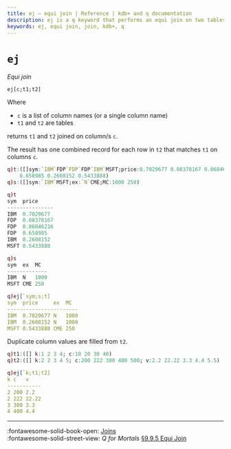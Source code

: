 ```yaml
---
title: ej – equi join | Reference | kdb+ and q documentation
description: ej is a q keyword that performs an equi join on two tables.
keywords: ej, equi join, join, kdb+, q
---
```

# `ej`



_Equi join_

```syntax
ej[c;t1;t2]
```

Where 

-   `c` is a list of column names (or a single column name) 
-   `t1` and `t2` are tables

returns `t1` and `t2` joined on column/s `c`.

The result has one combined record for each row in `t2` that matches `t1` on columns `c`.

```q
q)t:([]sym:`IBM`FDP`FDP`FDP`IBM`MSFT;price:0.7029677 0.08378167 0.06046216 
    0.658985 0.2608152 0.5433888)
q)s:([]sym:`IBM`MSFT;ex:`N`CME;MC:1000 250)

q)t
sym  price
---------------
IBM  0.7029677
FDP  0.08378167
FDP  0.06046216
FDP  0.658985
IBM  0.2608152
MSFT 0.5433888

q)s
sym  ex  MC
-------------
IBM  N   1000
MSFT CME 250

q)ej[`sym;s;t]
sym  price     ex  MC
-----------------------
IBM  0.7029677 N   1000
IBM  0.2608152 N   1000
MSFT 0.5433888 CME 250
```

Duplicate column values are filled from `t2`.

```q
q)t1:([] k:1 2 3 4; c:10 20 30 40)
q)t2:([] k:2 2 3 4 5; c:200 222 300 400 500; v:2.2 22.22 3.3 4.4 5.5)

q)ej[`k;t1;t2]
k c   v
-----------
2 200 2.2
2 222 22.22
3 300 3.3
4 400 4.4
```

---
:fontawesome-solid-book-open:
[Joins](../basics/joins.md)
<br>
:fontawesome-solid-street-view:
_Q for Mortals_
[§9.9.5 Equi Join](/q4m3/9_Queries_q-sql/#995-equi-join-ej)

